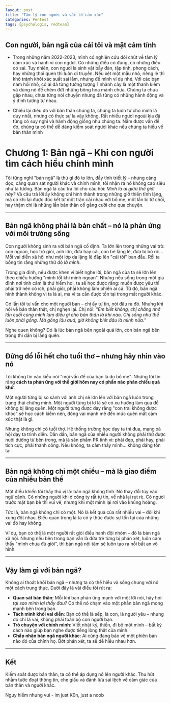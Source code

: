 ```yaml
---
layout: post
title: "Tâm lý con người và sắc tố cảm xúc"
categories: Pentest
tags: [psychologis, redteam]
---
```


## Con người, bản ngã của cái tôi và mặt cảm tính
- Trong những năm 2022-2023, mình có nghiên cứu đôi chút về tâm lý cảm xúc và hành vi con người. Có những điều có đúng, có những điều có sai. Tuy nhiên, con người là sinh vật bầy đàn, tập tính, phong cách, hay những thói quen thì luôn di truyền. Nếu xét một mẫu nhỏ, riêng lẻ thì khó tránh khỏi xác suất sai lầm, nhưng để mình ví dụ nhé. Với các bạn nam hồi nhỏ, có ai đã từng tưởng tượng 1 nhành cây là một thanh kiếm và dùng nó để chém đứt những bông hoa mảnh chưa.  Chúng ta chưa gặp nhau, chưa từng nói chuyện nhưng đã từng có những hành động và ý định tương tự nhau.

- Chiếu lại điều đó với bản thân chúng ta, chúng ta luôn tự cho mình là duy nhất, nhưng có thực sự là vậy không. Rất nhiều người ngoài kia đã từng có suy nghĩ và hành động giống như chúng ta. Nắm được vấn đề đó, chúng ta có thể dễ dàng kiểm soát người khác nếu chúng ta hiểu về bản thân mình

# Chương 1: Bản ngã – Khi con người tìm cách hiểu chính mình

Tôi từng nghĩ "bản ngã" là thứ gì đó to lớn, đầy tính triết lý – nhưng càng đọc, càng quan sát người khác và chính mình, tôi nhận ra nó không cao siêu như ta tưởng. Bản ngã là câu trả lời cho câu hỏi: *Mình là ai giữa thế giới này?* Và câu trả lời ấy không chỉ hình thành trong những giờ thiền tĩnh lặng, mà có khi lại được đúc kết từ một trận cãi nhau với bố mẹ, một lần bị từ chối, hay thậm chí là những lần bản thân cố gắng cười cho qua chuyện.

---

## Bản ngã không phải là bản chất – nó là phản ứng với môi trường sống

Con người không sinh ra với bản ngã cố định. Ta lớn lên trong những vai trò: con ngoan, học trò giỏi, anh lớn, đứa hay cãi, con bé lặng lẽ, đứa bị bỏ rơi... Mỗi vai diễn xã hội như một lớp da lặng lẽ đắp lên "cái tôi" ban đầu. Rồi ta bỗng tin rằng những thứ đó *là mình*.

Trong gia đình, nếu được khen vì biết nghe lời, bản ngã của ta sẽ lớn lên theo chiều hướng "mình tốt khi mình ngoan". Nhưng nếu sống trong một gia đình nơi tình cảm là thứ hiếm hoi, ta sẽ học được rằng: muốn được yêu thì phải trở nên có ích, phải giỏi, phải không làm phiền ai cả. Từ đó, bản ngã hình thành không vì ta là ai, mà vì ta cần được tồn tại trong mắt người khác.

Có lần tôi tư vấn cho một người bạn – chị ấy tự tin, nói đâu ra đó. Nhưng khi nói về bản thân thật, chị nghẹn lại. Chị nói: *"Em biết không, chị chẳng nhớ lần cuối cùng mình làm điều gì cho bản thân là khi nào. Chị sống như thể luôn phải gồng. Mà gồng lâu quá, giờ không biết đâu là mình nữa.”*

Nghe quen không? Đó là lúc bản ngã bên ngoài quá lớn, còn bản ngã bên trong thì dần bị lãng quên.

---

## Đừng đổ lỗi hết cho tuổi thơ – nhưng hãy nhìn vào nó

Tôi không tin vào kiểu nói "mọi vấn đề của bạn là do bố mẹ". Nhưng tôi tin rằng **cách ta phản ứng với thế giới hôm nay có phần nào phản chiếu quá khứ**.

Một người từng bị so sánh với anh chị sẽ lớn lên với bản ngã luôn trong trạng thái chứng minh. Một người từng bị lơ là sẽ có xu hướng làm quá để không bị lãng quên. Một người từng được dạy rằng "con trai không được khóc" sẽ học cách kiềm nén, đóng vai mạnh mẽ đến mức quên mất cảm xúc thật là gì.

Nhưng không chỉ có tuổi thơ. Hệ thống trường học dạy ta thi đua, mạng xã hội dạy ta trình diễn. Dần dần, bản ngã của nhiều người không phải thứ được nuôi dưỡng từ bên trong, mà là sản phẩm PR tinh vi: phải đẹp, phải hay, phải tích cực, phải thành công. Nếu không, ta cảm thấy mình... không đáng tồn tại.

---

## Bản ngã không chỉ một chiều – mà là giao điểm của nhiều bản thể

Một điều khiến tôi thấy thú vị là: bản ngã không tĩnh. Nó thay đổi tùy vào ngữ cảnh. Có những người khi ở công ty rất tự tin, về nhà lại rụt rè. Có người trước mặt bạn bè thì vui vẻ, nhưng khi một mình lại rơi vào khủng hoảng.

Tức là, bản ngã không chỉ có một. Nó là kết quả của rất nhiều vai – đôi khi xung đột nhau. Điều quan trọng là ta có ý thức được sự tồn tại của những vai đó hay không.

Ví dụ, bạn có thể là một người rất giỏi điều hành đội nhóm – đó là bản ngã xã hội. Nhưng nếu bên trong bạn vẫn là đứa trẻ từng bị phán xét, luôn cảm thấy "mình chưa đủ giỏi", thì bản ngã nội tâm sẽ luôn tạo ra nỗi bất an vô hình.

---

## Vậy làm gì với bản ngã?

Không ai thoát khỏi bản ngã – nhưng ta có thể hiểu và sống chung với nó một cách trung thực. Dưới đây là vài điều tôi rút ra:

- **Quan sát bản thân**: Mỗi khi bạn phản ứng mạnh với một lời nói, hãy hỏi: *tại sao mình lại thấy đau?* Có thể nó chạm vào một phần bản ngã mong manh bên trong bạn.
- **Tách mình khỏi vai diễn**: Bạn có thể là sếp, là con, là người yêu – nhưng đó chỉ là vai, không phải toàn bộ con người bạn.
- **Trò chuyện với chính mình**: Viết nhật ký, thiền, đi bộ một mình – bất kỳ cách nào giúp bạn nghe được tiếng lòng thật của mình.
- **Chấp nhận bản ngã người khác**: Ai cũng đang bảo vệ một phiên bản nào đó của chính họ. Bớt phán xét, ta sẽ dễ hiểu nhau hơn.

---

## Kết

Kiếm soát được bản thân, ta có thể áp dụng nó lên người khác. Thu hút nhằm tước đoạt thông tin, che giấu và đánh lừa sai lệch về cảm giác của bản thân và người khác. 

Nguy hiểm nhưng vui - im just K0n, just a noob
